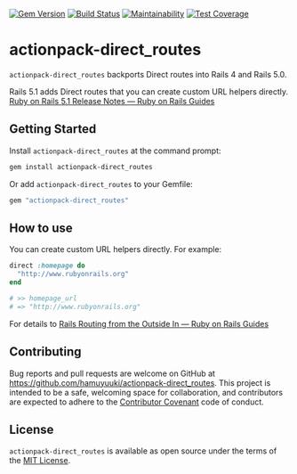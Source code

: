 [![Gem Version](https://badge.fury.io/rb/actionpack-direct_routes.svg)](https://badge.fury.io/rb/actionpack-direct_routes)
[![Build Status](https://travis-ci.org/hamuyuuki/actionpack-direct_routes.svg?branch=master)](https://travis-ci.org/hamuyuuki/actionpack-direct_routes)
[![Maintainability](https://api.codeclimate.com/v1/badges/37a26fb3d2dbec167997/maintainability)](https://codeclimate.com/github/hamuyuuki/actionpack-direct_routes/maintainability)
[![Test Coverage](https://api.codeclimate.com/v1/badges/37a26fb3d2dbec167997/test_coverage)](https://codeclimate.com/github/hamuyuuki/actionpack-direct_routes/test_coverage)

# actionpack-direct_routes
`actionpack-direct_routes` backports Direct routes into Rails 4 and Rails 5.0.

Rails 5.1 adds Direct routes that you can create custom URL helpers directly.
[Ruby on Rails 5.1 Release Notes — Ruby on Rails Guides](https://guides.rubyonrails.org/5_1_release_notes.html#direct-resolved-routes)

## Getting Started
Install `actionpack-direct_routes` at the command prompt:
```sh
gem install actionpack-direct_routes
```

Or add `actionpack-direct_routes` to your Gemfile:
```ruby
gem "actionpack-direct_routes"
```

## How to use
You can create custom URL helpers directly. For example:
```ruby
direct :homepage do
  "http://www.rubyonrails.org"
end

# >> homepage_url
# => "http://www.rubyonrails.org"
```

For details to [Rails Routing from the Outside In — Ruby on Rails Guides](https://guides.rubyonrails.org/routing.html#direct-routes)

## Contributing
Bug reports and pull requests are welcome on GitHub at https://github.com/hamuyuuki/actionpack-direct_routes. This project is intended to be a safe, welcoming space for collaboration, and contributors are expected to adhere to the [Contributor Covenant](http://contributor-covenant.org) code of conduct.

## License
`actionpack-direct_routes` is available as open source under the terms of the [MIT License](https://opensource.org/licenses/MIT).
